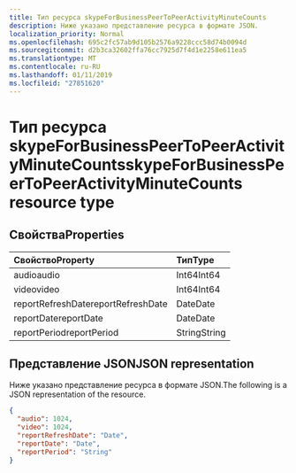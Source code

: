 ```yaml
---
title: Тип ресурса skypeForBusinessPeerToPeerActivityMinuteCounts
description: Ниже указано представление ресурса в формате JSON.
localization_priority: Normal
ms.openlocfilehash: 695c2fc57ab9d105b2576a9228ccc58d74b0094d
ms.sourcegitcommit: d2b3ca32602ffa76cc7925d7f4d1e2258e611ea5
ms.translationtype: MT
ms.contentlocale: ru-RU
ms.lasthandoff: 01/11/2019
ms.locfileid: "27851620"
---
```

# <a name="skypeforbusinesspeertopeeractivityminutecounts-resource-type"></a><span data-ttu-id="ac161-103">Тип ресурса skypeForBusinessPeerToPeerActivityMinuteCounts</span><span class="sxs-lookup"><span data-stu-id="ac161-103">skypeForBusinessPeerToPeerActivityMinuteCounts resource type</span></span>

## <a name="properties"></a><span data-ttu-id="ac161-104">Свойства</span><span class="sxs-lookup"><span data-stu-id="ac161-104">Properties</span></span>

| <span data-ttu-id="ac161-105">Свойство</span><span class="sxs-lookup"><span data-stu-id="ac161-105">Property</span></span>          | <span data-ttu-id="ac161-106">Тип</span><span class="sxs-lookup"><span data-stu-id="ac161-106">Type</span></span>   |
| :---------------- | :----- |
| <span data-ttu-id="ac161-107">audio</span><span class="sxs-lookup"><span data-stu-id="ac161-107">audio</span></span>             | <span data-ttu-id="ac161-108">Int64</span><span class="sxs-lookup"><span data-stu-id="ac161-108">Int64</span></span>  |
| <span data-ttu-id="ac161-109">video</span><span class="sxs-lookup"><span data-stu-id="ac161-109">video</span></span>             | <span data-ttu-id="ac161-110">Int64</span><span class="sxs-lookup"><span data-stu-id="ac161-110">Int64</span></span>  |
| <span data-ttu-id="ac161-111">reportRefreshDate</span><span class="sxs-lookup"><span data-stu-id="ac161-111">reportRefreshDate</span></span> | <span data-ttu-id="ac161-112">Date</span><span class="sxs-lookup"><span data-stu-id="ac161-112">Date</span></span>   |
| <span data-ttu-id="ac161-113">reportDate</span><span class="sxs-lookup"><span data-stu-id="ac161-113">reportDate</span></span>        | <span data-ttu-id="ac161-114">Date</span><span class="sxs-lookup"><span data-stu-id="ac161-114">Date</span></span>   |
| <span data-ttu-id="ac161-115">reportPeriod</span><span class="sxs-lookup"><span data-stu-id="ac161-115">reportPeriod</span></span>      | <span data-ttu-id="ac161-116">String</span><span class="sxs-lookup"><span data-stu-id="ac161-116">String</span></span> |

## <a name="json-representation"></a><span data-ttu-id="ac161-117">Представление JSON</span><span class="sxs-lookup"><span data-stu-id="ac161-117">JSON representation</span></span>

<span data-ttu-id="ac161-118">Ниже указано представление ресурса в формате JSON.</span><span class="sxs-lookup"><span data-stu-id="ac161-118">The following is a JSON representation of the resource.</span></span>

<!-- {
  "blockType": "resource",
  "@odata.type": "microsoft.graph.skypeForBusinessPeerToPeerActivityMinuteCounts"
} -->

```json
{
  "audio": 1024, 
  "video": 1024, 
  "reportRefreshDate": "Date", 
  "reportDate": "Date", 
  "reportPeriod": "String"
}
```
